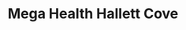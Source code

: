 ---
title: "Mega Health Hallett Cove"
url: /hallett-cove/mega-health-hallett-cove/
shop: health food
---